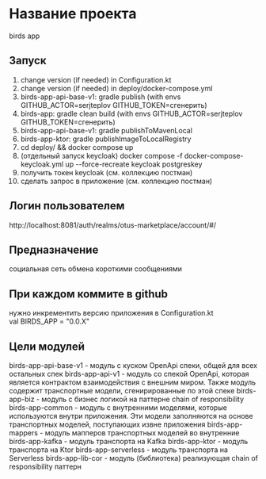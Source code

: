 # Название проекта 
birds app

## Запуск
1. change version (if needed) in Configuration.kt
2. change version (if needed) in deploy/docker-compose.yml
3. birds-app-api-base-v1: gradle publish (with envs GITHUB_ACTOR=serjteplov GITHUB_TOKEN=сгенерить)
4. birds-app: gradle clean build (with envs GITHUB_ACTOR=serjteplov GITHUB_TOKEN=сгенерить)
5. birds-app-api-base-v1: gradle publishToMavenLocal
6. birds-app-ktor: gradle publishImageToLocalRegistry
7. cd deploy/ && docker compose up
8. (отдельный запуск keycloak) docker compose -f docker-compose-keycloak.yml up --force-recreate keycloak postgreskey
9. получить токен keycloak (см. коллекцию постман)
10. сделать запрос в приложение (см. коллекцию постман)

## Логин пользователем
http://localhost:8081/auth/realms/otus-marketplace/account/#/


## Предназначение
социальная сеть обмена короткими сообщениями

## При каждом коммите в github
нужно инкрементить версию приложения в Configuration.kt     
val BIRDS_APP = "0.0.X"

## Цели модулей
birds-app-api-base-v1 - модуль с куском OpenApi спеки, общей для всех остальных спек
birds-app-api-v1 - модуль со спекой OpenApi, которая является контрактом взаимодействия
с внешним миром. Также модуль содержит транспортные модели, сгенирированные по этой спеке
birds-app-biz - модуль с бизнес логикой на паттерне chain of responsibility
birds-app-common - модуль с внутренними моделями, которые используются внутри приложения. Эти
модели заполняются на основе транспортных моделей, поступающих извне приложения
birds-app-mappers - модуль мапперов транспортных моделей во внутренние
birds-app-kafka - модуль транспорта на Kafka
birds-app-ktor - модуль транспорта на Ktor
birds-app-serverless - модуль транспорта на Serverless
birds-app-lib-cor - модуль (библиотека) реализующая chain of responsibility паттерн

